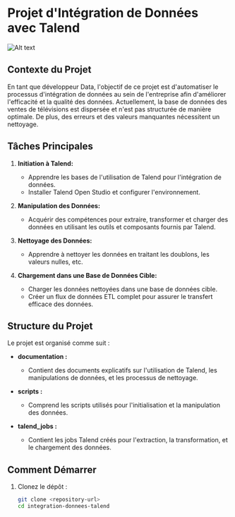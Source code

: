 # Projet d'Intégration de Données avec Talend

![Alt  text](https://xperra.com/_default_upload_bucket/img2_4.png)

## Contexte du Projet

En tant que développeur Data, l'objectif de ce projet est d'automatiser le processus d'intégration de données au sein de l'entreprise afin d'améliorer l'efficacité et la qualité des données. Actuellement, la base de données des ventes de télévisions est dispersée et n'est pas structurée de manière optimale. De plus, des erreurs et des valeurs manquantes nécessitent un nettoyage.

## Tâches Principales

1. **Initiation à Talend:**
   - Apprendre les bases de l'utilisation de Talend pour l'intégration de données.
   - Installer Talend Open Studio et configurer l'environnement.

2. **Manipulation des Données:**
   - Acquérir des compétences pour extraire, transformer et charger des données en utilisant les outils et composants fournis par Talend.

3. **Nettoyage des Données:**
   - Apprendre à nettoyer les données en traitant les doublons, les valeurs nulles, etc.

4. **Chargement dans une Base de Données Cible:**
   - Charger les données nettoyées dans une base de données cible.
   - Créer un flux de données ETL complet pour assurer le transfert efficace des données.

## Structure du Projet

Le projet est organisé comme suit :

- **documentation :**
  - Contient des documents explicatifs sur l'utilisation de Talend, les manipulations de données, et les processus de nettoyage.

- **scripts :**
  - Comprend les scripts utilisés pour l'initialisation et la manipulation des données.

- **talend_jobs :**
  - Contient les jobs Talend créés pour l'extraction, la transformation, et le chargement des données.

## Comment Démarrer

1. Clonez le dépôt :
   ```bash
   git clone <repository-url>
   cd integration-donnees-talend
